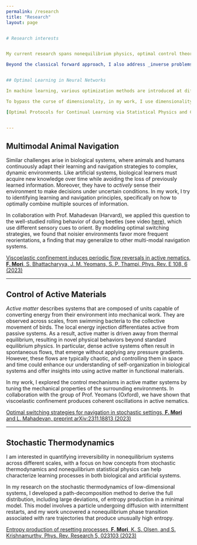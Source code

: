 ```yaml
---
permalink: /research
title: "Research"
layout: page


# Research interests


My current research spans nonequilibrium physics, optimal control theory, animal navigation, and machine learning. In my work, I use tools from statistical physics, nonlinear dynamics, and stochastic processes to tackle _forward problems_, predicting emergent dynamical states from microscopic rules. In particular, I have identified phase transitions in minimal nonequilibrium models, dynamical instabilities in active matter, and universal properties of active particles.

Beyond the classical forward approach, I also address _inverse problems_, exploring questions like: What is the optimal navigation strategy for an animal in a noisy environment? How can we manipulate the mechanical properties of an environment to determine the dynamical state of an active system? What is the optimal protocol to efficiently train an artificial neural network? To answer these questions, I combine techniques such as dimensionality reduction and path-integral methods with optimal control theory. Below, I present some of these ideas.


## Optimal Learning in Neural Networks

In machine learning, various optimization methods are introduced at different stages of the pipeline to improve performance. These include the dynamic selection of training examples and tasks (e.g., curriculum learning), adaptive hyperparameters (e.g., learning rate), and dynamic architectures (e.g., knowledge distillation). While these strategies accelerate training, they often rely on trial-and-error heuristics that lack a theoretical foundation. A key challenge is that standard optimal control techniques, which could optimize these hyperparameters, are limited by the curse of dimensionality. At the same time, learning problems are inherently high-dimensional. 

To bypass the curse of dimensionality, in my work, I use dimensionality reduction techniques from statistical physics, identifying reduced (but exact!) description of the learning process where optimal control can be directly applied. We have recently applied this idea to the problem of _continual learning_, where a neural network has to learn and remember multiple tasks. Many more exciting applications are to come! 

[Optimal Protocols for Continual Learning via Statistical Physics and Control Theory, **F. Mori**, S. Sarao Mannelli, and F. Mignacco,  preprint arXiv:2409.18061 (2024)](https://arxiv.org/abs/2409.18061)


---
```


## Multimodal Animal Navigation

Similar challenges arise in biological systems, where animals and humans continuously adapt their learning and navigation strategies to complex, dynamic environments. Like artificial systems, biological learners must acquire new knowledge over time while avoiding the loss of previously learned information. Moreover, they have to _actively_ sense their environment to make decisions under uncertain conditions. In my work, I try to identifying learning and navigation principles, specifically on how to optimally combine multiple sources of information.

In collaboration with Prof. Mahadevan (Harvard), we applied this question to the well-studied rolling behavior of dung beetles (see video [here](https://www.youtube.com/watch?v=w1XL711elDA)), which use different sensory cues to orient. By modeling optimal switching strategies, we found that noisier environments favor more frequent reorientations, a finding that may generalize to other multi-modal navigation systems.

[Viscoelastic confinement induces periodic flow reversals in active nematics, **F. Mori**, S. Bhattacharyya, J. M. Yeomans, S. P. Thampi,  Phys. Rev. E 108, 6 (2023)](https://journals.aps.org/pre/abstract/10.1103/PhysRevE.108.064611)


---

## Control of Active Materials

_Active matter_ describes systems that are composed of units capable of converting energy from their environment into mechanical work. They are observed across scales, from swimming bacteria to the collective movement of birds. The local energy injection differentiates active from passive systems. As a result, active matter is driven away from thermal equilibrium, resulting in novel physical behaviors beyond standard equilibrium physics. In particular, dense active systems often result in spontaneous flows, that emerge without applying any pressure gradients. However, these flows are typically chaotic, and controlling them in space and time could enhance our understanding of self-organization in biological systems and offer insights into using active matter in functional materials.

In my work, I explored the control mechanisms in active matter systems by tuning the mechanical properties of the surrounding environments. In collaboration with the group of Prof. Yeomans (Oxford), we have shown that viscoelastic confinement produces coherent oscillations in active nematics. 

[Optimal switching strategies for navigation in stochastic settings, **F. Mori** and L. Mahadevan,  preprint arXiv:2311.18813 (2023)](https://arxiv.org/abs/2311.18813)


---

## Stochastic Thermodynamics

I am interested in quantifying irreversibility in nonequilibrium systems across different scales, with a focus on how concepts from stochastic thermodynamics and nonequilibrium statistical physics can help characterize learning processes in both biological and artificial systems.

In my research on the stochastic thermodynamics of low-dimensional systems, I developed a path-decomposition method to derive the full distribution, including large deviations, of entropy production in a minimal model. This model involves a particle undergoing diffusion with intermittent restarts, and my work uncovered a nonequilibrium phase transition associated with rare trajectories that produce unusually high entropy.

[Entropy production of resetting processes, **F. Mori**, K. S. Olsen, and S. Krishnamurthy, Phys. Rev. Research 5, 023103 (2023)](https://journals.aps.org/prresearch/abstract/10.1103/PhysRevResearch.5.023103)

